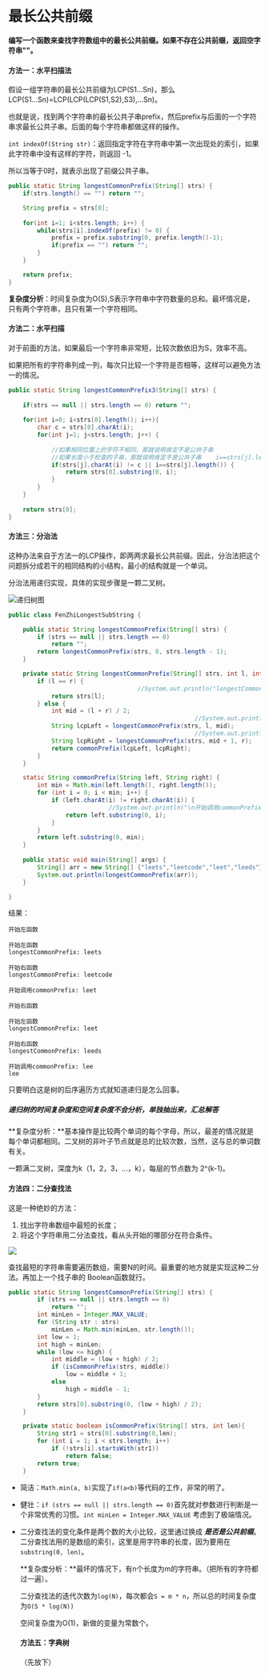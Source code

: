 # 最长公共前缀

**编写一个函数来查找字符数组中的最长公共前缀。如果不存在公共前缀，返回空字符串""。**



#### 方法一：水平扫描法

假设一组字符串的最长公共前缀为LCP(S1...Sn)，那么LCP(S1...Sn)=LCP(LCP(LCP(S1,S2),S3),...Sn)。

也就是说，找到两个字符串的最长公共子串prefix，然后prefix与后面的一个字符串求最长公共子串。后面的每个字符串都做这样的操作。

`int indexOf(String str)`：返回指定字符在字符串中第一次出现处的索引，如果此字符串中没有这样的字符，则返回 -1。

所以当等于0时，就表示出现了前缀公共子串。	  

```java
public static String longestCommonPrefix(String[] strs) {
	if(strs.length() == "") return "";

	String prefix = strs[0];
	 
	for(int i=1; i<strs.length; i++) {
		while(strs[i].indexOf(prefix) != 0) {
			prefix = prefix.substring(0, prefix.length()-1);
			if(prefix == "") return "";
		}
	}

	return prefix;
}
```

**复杂度分析**：时间复杂度为O(S),S表示字符串中字符数量的总和。最坏情况是，只有两个字符串，且只有第一个字符相同。



#### 方法二：水平扫描 

对于前面的方法，如果最后一个字符串非常短，比较次数依旧为S，效率不高。

如果把所有的字符串列成一列，每次只比较一个字符是否相等，这样可以避免方法一的情况。

```java
public static String longestCommonPrefix3(String[] strs) {
	
	if(strs == null || strs.length == 0) return "";
	
	for(int i=0; i<strs[0].length(); i++){
		char c = strs[0].charAt(i);
		for(int j=1; j<strs.length; j++) {
				
			//如果相同位置上的字符不相同，那就说明肯定不是公共子串
			//如果长度小于检查的子串，那就说明肯定不是公共子串    i==strs[j].length() strs[j]比
			if(strs[j].charAt(i) != c || i==strs[j].length()) {
				return strs[0].substring(0, i);
			}
		}
	}
	
	return strs[0];
}
```



#### 方法三：分治法

这种办法来自于方法一的LCP操作，即两两求最长公共前缀。因此，分治法把这个问题拆分成若干的相同结构的小结构，最小的结构就是一个单词。

分治法用递归实现，具体的实现步骤是一颗二叉树。

![递归树图](img\13.1.png)

```java
public class FenZhiLongestSubString {

	public static String longestCommonPrefix(String[] strs) {
		if (strs == null || strs.length == 0)
			return "";
		return longestCommonPrefix(strs, 0, strs.length - 1);
	}

	private static String longestCommonPrefix(String[] strs, int l, int r) {
		if (l == r) {
									//System.out.println("longestCommonPrefix: "+strs[l]);
			return strs[l];
		} else {
			int mid = (l + r) / 2;
											 		//System.out.println("\n开始左函数");
			String lcpLeft = longestCommonPrefix(strs, l, mid);
													//System.out.println("\n开始右函数");
			String lcpRight = longestCommonPrefix(strs, mid + 1, r);
			return commonPrefix(lcpLeft, lcpRight);
		}
	}

	static String commonPrefix(String left, String right) {
		int min = Math.min(left.length(), right.length());
		for (int i = 0; i < min; i++) { 
			if (left.charAt(i) != right.charAt(i)) {
							//System.out.println("\n开始调用commonPrefix: "+left.substring(0, i));
				return left.substring(0, i);
			}
		}
		return left.substring(0, min);
	}	
	
	public static void main(String[] args) {
		String[] arr = new String[] {"leets","leetcode","leet","leeds"};
		System.out.println(longestCommonPrefix(arr));
	}

}
```

结果：

```
开始左函数

开始左函数
longestCommonPrefix: leets

开始右函数
longestCommonPrefix: leetcode

开始调用commonPrefix: leet

开始右函数

开始左函数
longestCommonPrefix: leet

开始右函数
longestCommonPrefix: leeds

开始调用commonPrefix: lee
lee
```

只要明白这是树的后序遍历方式就知道递归是怎么回事。



##### ***递归树的时间复杂度和空间复杂度不会分析，单独抽出来，汇总解答***

**复杂度分析：**基本操作是比较两个单词的每个字母，所以，最差的情况就是每个单词都相同。二叉树的非叶子节点就是总的比较次数，当然，这与总的单词数有关。

一颗满二叉树，深度为k（1，2，3，...，k），每层的节点数为 2^(k-1)。



#### 方法四：二分查找法

这是一种绝妙的方法：

1. 找出字符串数组中最短的长度；
2. 将这个字符串用二分法查找，看从头开始的哪部分在符合条件。

![](img\14_lcp_binary_search.png)

查找最短的字符串需要遍历数组，需要N的时间。最重要的地方就是实现这种二分法。再加上一个找子串的 Boolean函数就行。

```java
public static String longestCommonPrefix(String[] strs) {
	    if (strs == null || strs.length == 0)
	        return "";
	    int minLen = Integer.MAX_VALUE;
	    for (String str : strs)
	        minLen = Math.min(minLen, str.length());
	    int low = 1;
	    int high = minLen;
	    while (low <= high) {
	        int middle = (low + high) / 2;
	        if (isCommonPrefix(strs, middle))
	            low = middle + 1;
	        else
	            high = middle - 1;
	    }
	    return strs[0].substring(0, (low + high) / 2);
	}

	private static boolean isCommonPrefix(String[] strs, int len){
	    String str1 = strs[0].substring(0,len);
	    for (int i = 1; i < strs.length; i++)
	        if (!strs[i].startsWith(str1))
	            return false;
	    return true;
	}
```

- 简洁：`Math.min(a, b)`实现了`if(a<b)`等代码的工作，非常的明了。

- 健壮：`if (strs == null || strs.length == 0)`首先就对参数进行判断是一个非常优秀的习惯。`int minLen = Integer.MAX_VALUE` 考虑到了极端情况。

- 二分查找法的变化条件是两个数的大小比较，这里通过换成 ***是否是公共前缀***。二分查找法用的是数组的索引，这里是用字符串的长度，因为要用在`substring(0, len)`。

  

  **复杂度分析：**最坏的情况下，有n个长度为m的字符串。（把所有的字符都过一遍）。

  二分查找法的迭代次数为`log(N)`，每次都会`S = m * n`，所以总的时间复杂度为`O(S * log(N))`

  

  空间复杂度为O(1)，新做的变量为常数个。

  

  

  #### 方法五：字典树

  （先放下）

  

  

  

  









